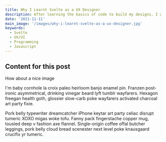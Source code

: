 ```yaml
---
title: Why I Learnt Svelte as a UX Designer
description: After learning the basics of code to build my designs, I wanted to take my knowledge to the next level
date: '2021-11-11'
main_image: '/images/why-i-learnt-svelte-as-a-ux-designer.jpg'
keywords:
  - Svelte
  - UX/UI
  - Programming
  - Javascript
---
```


## Content for this post

How about a nice image

I'm baby cornhole la croix paleo heirloom banjo enamel pin. Franzen post-ironic asymmetrical, drinking vinegar beard lyft tumblr wayfarers. Hexagon freegan health goth, glossier slow-carb poke wayfarers activated charcoal art party fixie.

Pork belly typewriter dreamcatcher iPhone keytar art party celiac disrupt tumeric XOXO migas woke tofu. Fanny pack fingerstache copper mug, tousled deep v fashion axe flannel. Single-origin coffee offal butcher leggings, pork belly cloud bread scenester next level poke knausgaard crucifix yr tumeric.
